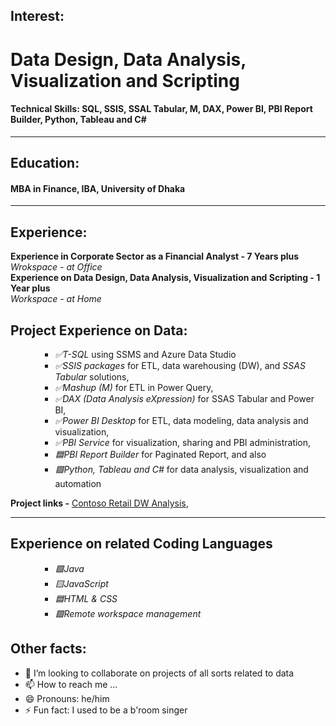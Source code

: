 ## Interest:
# Data Design, Data Analysis, Visualization and Scripting
#### Technical Skills: SQL, SSIS, SSAL Tabular, M, DAX, Power BI, PBI Report Builder, Python, Tableau and C#
---
## Education: 
#### MBA in Finance, IBA, University of Dhaka
---
## Experience:
__Experience in Corporate Sector as a Financial Analyst - 7 Years plus__
<br> _Wrokspace - at Office_
<br>__Experience on Data Design, Data Analysis, Visualization and Scripting - 1 Year plus__
<br> _Workspace - at Home_

## Project Experience on Data:
<ul><ul><ul>
<li><i>✅T-SQL</i> using SSMS and Azure Data Studio  </li>
<li><i>✅SSIS packages</i> for ETL, data warehousing (DW), and <i>SSAS Tabular</i> solutions,  </li>
<li><i>✅Mashup (M)</i> for ETL in Power Query,  </li>
<li><i>✅DAX (Data Analysis eXpression)</i> for SSAS Tabular and Power BI,  </li>
<li><i>✅Power BI Desktop</i> for ETL, data modeling, data analysis and visualization,  </li>
<li><i>✅PBI Service</i> for visualization, sharing and PBI administration,  </li>
<li><i>🟦PBI Report Builder</i> for Paginated Report, and also   </li>
<li><i>🟪Python, Tableau and C#</i>  for data analysis, visualization and automation</li>
</ul></ul></ul>

 __Project links -__
[Contoso Retail DW Analysis](https://app.powerbi.com/view?r=eyJrIjoiZTMxZjAxNDYtMThjMy00OTY1LTliN2MtNzBiZDc5MTQxNzgxIiwidCI6IjJmZjJhZDJiLTcwYmMtNDMwOS1hZGJiLWJlNmVlMjE0ZmNmNyIsImMiOjEwfQ%3D%3D),

---
## Experience on related Coding Languages

<ul><ul><ul>
<li> <i>🟩Java</i> </li>
<li> <i>🟨JavaScript</i> </li>
<li> <i>🟦HTML & CSS</i> </li>
<li> <i>🟪Remote workspace management</i> </li>
</ul></ul></ul>

## Other facts:

- 💞️ I’m looking to collaborate on projects of all sorts related to data
- 📫 How to reach me ... 
- 😄 Pronouns: he/him
- ⚡ Fun fact: I used to be a b'room singer

<!---
shahidulq/shahidulq is a ✨ special ✨ repository because its `README.md` (this file) appears on your GitHub profile.
You can click the Preview link to take a look at your changes.
--->
